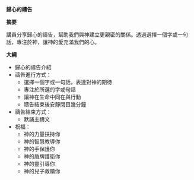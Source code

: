 **歸心的禱告**

**摘要**

講員分享歸心的禱告，幫助我們與神建立更親密的關係。透過選擇一個字或一句話，專注於神，讓神的愛充滿我們的心。

**大綱**

* 歸心的禱告介紹
* 禱告進行方式：
    * 選擇一個字或一句話，表達對神的期待
    * 專注於所選的字或句話
    * 讓神在生命中同在與行動
    * 禱告結束後安靜閉目幾分鐘
* 禱告結束方式：
    * 默誦主禱文
* 祝福：
    * 神的力量扶持你
    * 神的智慧教導你
    * 神的手保護你
    * 神的盾牌護衛你
    * 神的靈引導你
    * 神的兒子救贖你
